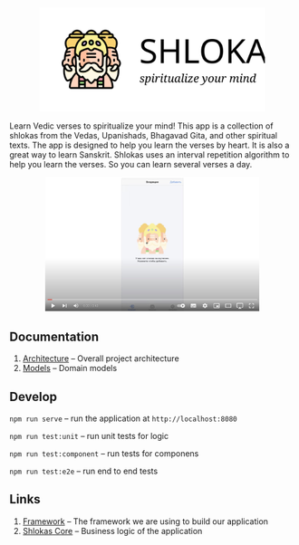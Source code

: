<p align="center">
    <img src="docs/logo.svg" height="184px"/>
</p>

Learn Vedic verses to spiritualize your mind! This app is a collection of shlokas from the Vedas, Upanishads, Bhagavad Gita, and other spiritual texts. The app is designed to help you learn the verses by heart. It is also a great way to learn Sanskrit. Shlokas uses an interval repetition algorithm to help you learn the verses. So you can learn several verses a day.


<p align="center">
  <a href="https://www.youtube.com/watch?v=pABmYgurXCg">
    <img src="https://raw.githubusercontent.com/akdasa-studios/shlokas/main/docs/video.jpeg" width="75%">
  </a>
</p>


## Documentation
1. [Architecture](./docs/architecture.md) – Overall project architecture
1. [Models](./docs/models.md) – Domain models


## Develop
`npm run serve` – run the application at `http://localhost:8080`

`npm run test:unit` – run unit tests for logic

`npm run test:component` – run tests for componens

`npm run test:e2e` – run end to end tests

## Links
1. [Framework](https://github.com/akdasa-studios/framework) – The framework we are using to build our application
2. [Shlokas Core](https://github.com/akdasa-studios/shlokas-core) – Business logic of the application
